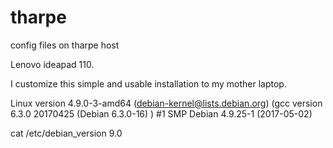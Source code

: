 # tharpe
config files on tharpe host

Lenovo ideapad 110.

I customize this simple and usable installation to my mother laptop.

Linux version 4.9.0-3-amd64 (debian-kernel@lists.debian.org) (gcc version 6.3.0 20170425 (Debian 6.3.0-16) ) #1 SMP Debian 4.9.25-1 (2017-05-02)

cat /etc/debian_version 
9.0
